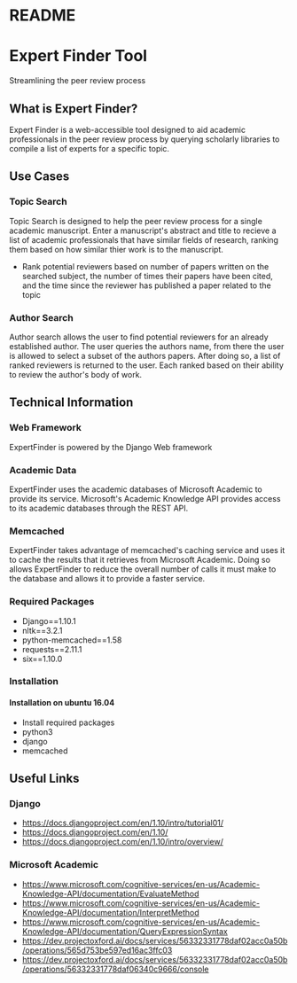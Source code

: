 # README #

# Expert Finder Tool #
Streamlining the peer review process

## What is Expert Finder? ##
Expert Finder is a web-accessible tool designed to aid academic 
professionals in the peer review process by querying scholarly libraries 
to compile a list of experts for a specific topic.

## Use Cases ##
### Topic Search ###
Topic Search is designed to help the peer review process for a single academic manuscript. Enter a manuscript's abstract and title to recieve a list of academic professionals that have similar fields of research, ranking them based on how similar thier work is to the manuscript. 
* Rank potential reviewers based on number of papers written on the searched subject,
    the number of times their papers have been cited,
    and the time since the reviewer has published a paper related to the topic

###  Author Search ###
Author search allows the user to find potential reviewers for an already established author. The user queries the authors name, from there the user is allowed to select a subset of the authors papers. After doing so, a list of ranked reviewers is returned to the user. Each ranked based on their ability to review the author's body of work.


## Technical Information ##
### Web Framework ###
ExpertFinder is powered by the Django Web framework

### Academic Data ###
ExpertFinder uses the academic databases of Microsoft Academic to provide its service. Microsoft's Academic Knowledge API provides access to its academic databases through the REST API. 

### Memcached ###
ExpertFinder takes advantage of memcached's caching service and uses it to cache the results that it retrieves from Microsoft Academic. Doing so allows ExpertFinder to reduce the overall number of calls it must make to the database and allows it to provide a faster service.

### Required Packages ###
* Django==1.10.1
* nltk==3.2.1
* python-memcached==1.58
* requests==2.11.1
* six==1.10.0


### Installation ###
#### Installation on ubuntu 16.04 ####
* Install required packages 
 * python3
 * django
 * memcached


## Useful Links ##

### Django ###
* https://docs.djangoproject.com/en/1.10/intro/tutorial01/
* https://docs.djangoproject.com/en/1.10/
* https://docs.djangoproject.com/en/1.10/intro/overview/

### Microsoft Academic ###
* https://www.microsoft.com/cognitive-services/en-us/Academic-Knowledge-API/documentation/EvaluateMethod
* https://www.microsoft.com/cognitive-services/en-us/Academic-Knowledge-API/documentation/InterpretMethod
* https://www.microsoft.com/cognitive-services/en-us/Academic-Knowledge-API/documentation/QueryExpressionSyntax
* https://dev.projectoxford.ai/docs/services/56332331778daf02acc0a50b/operations/565d753be597ed16ac3ffc03
* https://dev.projectoxford.ai/docs/services/56332331778daf02acc0a50b/operations/56332331778daf06340c9666/console